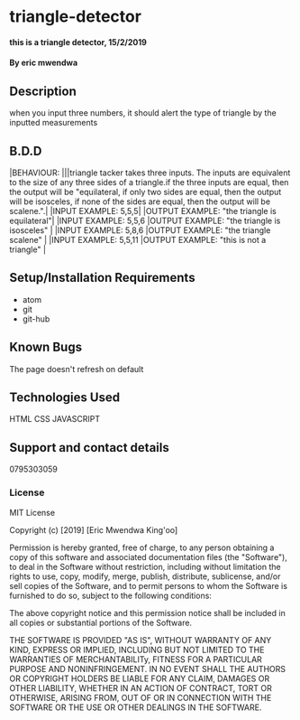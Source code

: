 # triangle-detector
#### this is a triangle detector, 15/2/2019
#### By eric mwendwa
## Description
when you input three numbers, it should alert the type of triangle by the inputted measurements
## B.D.D
|BEHAVIOUR: |||triangle tacker takes three inputs. The inputs are equivalent to the size of any three sides of a triangle.if the three inputs are equal, then the output will be "equilateral, if only two sides are equal, then the output will be isosceles, if none of the sides are equal, then the output will be scalene.".|
|INPUT EXAMPLE: 5,5,5|
|OUTPUT EXAMPLE: "the triangle is equilateral"|
|INPUT EXAMPLE: 5,5,6
|OUTPUT EXAMPLE: "the triangle is isosceles"   |
|INPUT EXAMPLE: 5,8,6
|OUTPUT EXAMPLE: "the triangle scalene"       |
|INPUT EXAMPLE: 5,5,11
|OUTPUT EXAMPLE: "this is not a triangle"      |




## Setup/Installation Requirements
* atom
* git
* git-hub



## Known Bugs
The page doesn't refresh on default
## Technologies Used
HTML
CSS
JAVASCRIPT
## Support and contact details
 0795303059

### License
MIT License

Copyright (c) [2019] [Eric Mwendwa King'oo]

Permission is hereby granted, free of charge, to any person obtaining a copy
of this software and associated documentation files (the "Software"), to deal
in the Software without restriction, including without limitation the rights
to use, copy, modify, merge, publish, distribute, sublicense, and/or sell
copies of the Software, and to permit persons to whom the Software is
furnished to do so, subject to the following conditions:

The above copyright notice and this permission notice shall be included in all
copies or substantial portions of the Software.

THE SOFTWARE IS PROVIDED "AS IS", WITHOUT WARRANTY OF ANY KIND, EXPRESS OR
IMPLIED, INCLUDING BUT NOT LIMITED TO THE WARRANTIES OF MERCHANTABILITy,
FITNESS FOR A PARTICULAR PURPOSE AND NONINFRINGEMENT. IN NO EVENT SHALL THE
AUTHORS OR COPYRIGHT HOLDERS BE LIABLE FOR ANY CLAIM, DAMAGES OR OTHER
LIABILITY, WHETHER IN AN ACTION OF CONTRACT, TORT OR OTHERWISE, ARISING FROM,
OUT OF OR IN CONNECTION WITH THE SOFTWARE OR THE USE OR OTHER DEALINGS IN THE
SOFTWARE.
